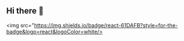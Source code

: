 ## Hi there 👋

<img src="https://img.shields.io/badge/react-61DAFB?style=for-the-badge&logo=react&logoColor=white/>
